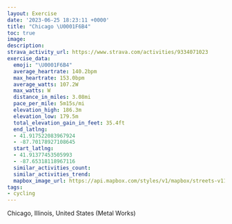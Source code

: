 ```yaml
---
layout: Exercise
date: '2023-06-25 18:23:11 +0000'
title: "Chicago \U0001F6B4"
toc: true
image:
description:
strava_activity_url: https://www.strava.com/activities/9334071023
exercise_data:
  emoji: "\U0001F6B4"
  average_heartrate: 140.2bpm
  max_heartrate: 153.0bpm
  average_watts: 107.2W
  max_watts: W
  distance_in_miles: 3.08mi
  pace_per_mile: 5m15s/mi
  elevation_high: 186.3m
  elevation_low: 179.5m
  total_elevation_gain_in_feet: 35.4ft
  end_latlng:
  - 41.917522083967924
  - -87.70178927108645
  start_latlng:
  - 41.91377453505993
  - -87.65318118967116
  similar_activities_count:
  similar_activities_trend:
  mapbox_image_url: https://api.mapbox.com/styles/v1/mapbox/streets-v11/static/path-5+787af2-1.0(_ry~Flf_vOiGrJ%5Dn%40aArA%3FDLRBHQb%40AVLrQ%40pGAfC%40%60Ax%40vFl%40~DPv%40z%40jGFz%40B%7CBDx%40%3FXjDEdAEXE%60%40SFKGw%40Bu%40%40IHQLENDLXF~ABvB%3FdEHbO%40vHHnG%3FpFCx%40UrBEh%40AfA%3FxBFrEVlFZlM%3FpDDnDDzGA%7CADxC%40~QAbDDpH%3F%60FBpGDnBKtH%40xN%3FLGT%3F%7CBIZQFcEF),pin-s-s+e5b22e(-87.65559,41.91536),pin-s-f+89ae00(-87.70168999999997,41.915039999999976)/auto/800x800?access_token=pk.eyJ1Ijoiam9zaGJlY2ttYW4iLCJhIjoiY205eWR2aDd1MWZ6djJrbXc4a3M0bWZleiJ9.XiG9OWkNcZk2QzjJbxLB4A
tags:
- cycling
---
```




Chicago, Illinois, United States (Metal Works)
